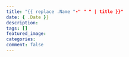 ```yaml
---
title: "{{ replace .Name "-" " " | title }}"
date: { .Date }}
description:
tags: []
featured_image:
categories: 
comment: false
---
```

